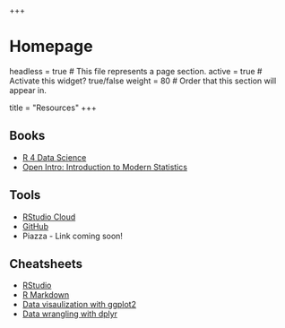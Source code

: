+++
# Homepage
headless = true  # This file represents a page section.
active = true  # Activate this widget? true/false
weight = 80  # Order that this section will appear in.

title = "Resources"
+++

## Books

- [R 4 Data Science](http://r4ds.had.co.nz)
- [Open Intro: Introduction to Modern Statistics](https://openintro-ims.netlify.app/)

## Tools

- [RStudio Cloud](https://rstudio.cloud/)
- [GitHub](https://github.com/ids-s1-20)
- Piazza - Link coming soon!

## Cheatsheets

- [RStudio](https://github.com/rstudio/cheatsheets/raw/master/rstudio-ide.pdf)
- [R Markdown](https://github.com/rstudio/cheatsheets/raw/master/rmarkdown-2.0.pdf)
- [Data visaulization with ggplot2](https://github.com/rstudio/cheatsheets/raw/master/data-visualization-2.1.pdf)
- [Data wrangling with dplyr](https://github.com/rstudio/cheatsheets/raw/master/data-transformation.pdf)